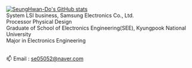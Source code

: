 [![SeungHwan-Do's GitHub stats](https://github-readme-stats.vercel.app/api?username=SeungHwan-Do)](https://github.com/Seunghwan-Do/github-readme-stats)
<br>System LSI business, Samsung Electronics Co., Ltd.
<br>Processor Physical Design
<br>Graduate of School of Electronics Engineering(SEE), Kyungpook National University
<br>Major in Electronics Engineering

<br>📫 Email : se05052@naver.com
<!--
**SeungHwan-Do/SeungHwan-Do** is a ✨ _special_ ✨ repository because its `README.md` (this file) appears on your GitHub profile.

Here are some ideas to get you started:

- 🔭 I’m currently working on ...
- 🌱 I’m currently learning ...
- 👯 I’m looking to collaborate on ...
- 🤔 I’m looking for help with ...
- 💬 Ask me about ...
- 📫 How to reach me: ...
- 😄 Pronouns: ...
- ⚡ Fun fact: ...
-->
